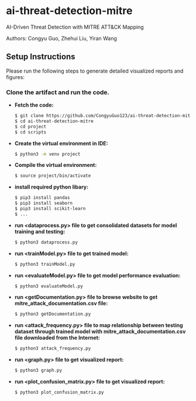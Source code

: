 # ai-threat-detection-mitre
AI-Driven Threat Detection with MITRE ATT&CK Mapping

Authors: Congyu Guo, Zhehui Liu, Yiran Wang

## Setup Instructions

Please run the following steps to generate detailed visualized reports and figures:

### Clone the artifact and run the code.
  - **Fetch the code:** 
    ```bash
    $ git clone https://github.com/CongyuGuo123/ai-threat-detection-mitre.git
    $ cd ai-threat-detection-mitre
    $ cd project
    $ cd scripts
  - **Create the virtual environment in IDE:**
    ```bash
    $ python3 -m venv project
  - **Compile the virtual environment:**
    ```bash
    $ source project/bin/activate
  - **install required python libary:**
    ```bash
    $ pip3 install pandas
    $ pip3 install seaborn
    $ pip3 install scikit-learn
    $ ...
  - **run <dataprocess.py> file to get consolidated datasets for model training and testing:**
    ```bash
    $ python3 dataprocess.py
  - **run <trainModel.py> file to get trained model:**
    ```bash
    $ python3 trainModel.py
  - **run <evaluateModel.py> file to get model performance evaluation:**
    ```bash
    $ python3 evaluateModel.py
  - **run <getDocumentation.py> file to browse website to get mitre_attack_documentation.csv file:**
    ```bash
    $ python3 getDocumentation.py
  - **run <attack_frequency.py> file to map relationship between testing dataset through trained model with mitre_attack_documentation.csv file downloaded from the Internet:**
    ```bash
    $ python3 attack_frequency.py
  - **run <graph.py> file to get visualized report:**
    ```bash
    $ python3 graph.py
  - **run <plot_confusion_matrix.py> file to get visualized report:**
    ```bash
    $ python3 plot_confusion_matrix.py
